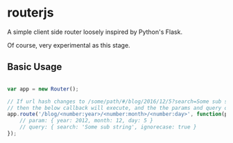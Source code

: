 # routerjs
A simple client side router loosely inspired by Python's Flask.

Of course, very experimental as this stage.

## Basic Usage
```javascript

var app = new Router();

// If url hash changes to /some/path/#/blog/2016/12/5?search=Some sub string&ignorecase=true
// then the below callback will execute, and the the params and query objects would look like so ...
app.route('/blog/<number:year>/<number:month>/<number:day>', function(params, query) {
    // param: { year: 2012, month: 12, day: 5 }
    // query: { search: 'Some sub string', ignorecase: true }
});

```
